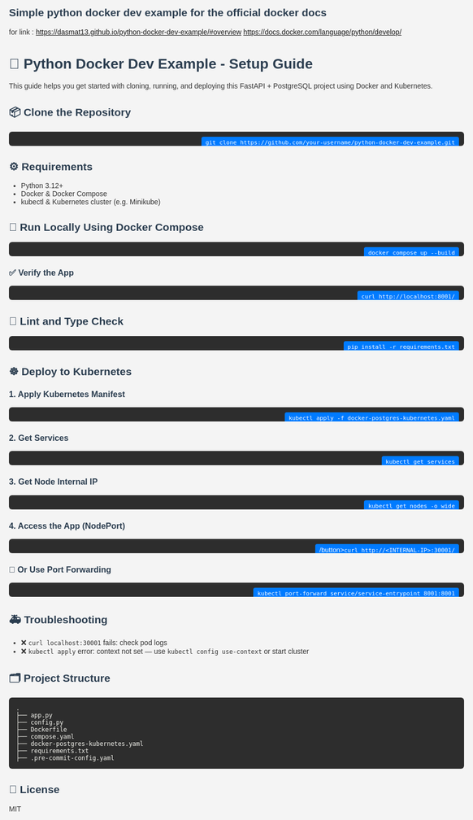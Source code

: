 ## Simple python docker dev example for the official docker docs
for link : https://dasmat13.github.io/python-docker-dev-example/#overview
https://docs.docker.com/language/python/develop/
<!DOCTYPE html>
<html lang="en">
<head>
  <meta charset="UTF-8">
  <title>Python Docker Dev Example - Setup Guide</title>
  <style>
    body {
      font-family: Arial, sans-serif;
      max-width: 960px;
      margin: auto;
      padding: 2rem;
      background-color: #f4f4f4;
      color: #333;
    }
    h1, h2, h3 {
      color: #2c3e50;
    }
    pre {
      background-color: #2d2d2d;
      color: #f8f8f2;
      padding: 1em;
      border-radius: 6px;
      position: relative;
      overflow-x: auto;
    }
    code {
      font-family: monospace;
    }
    .copy-button {
      position: absolute;
      top: 10px;
      right: 10px;
      background: #007bff;
      color: #fff;
      border: none;
      padding: 4px 8px;
      border-radius: 4px;
      cursor: pointer;
    }
    .copy-button:hover {
      background: #0056b3;
    }
  </style>
</head>
<body>
  <h1>🚀 Python Docker Dev Example - Setup Guide</h1>

  <p>This guide helps you get started with cloning, running, and deploying this FastAPI + PostgreSQL project using Docker and Kubernetes.</p>

  <h2>📦 Clone the Repository</h2>
  <pre><button class="copy-button" onclick="copyText(this)"/button><code>git clone https://github.com/your-username/python-docker-dev-example.git
cd python-docker-dev-example</code></pre>

  <h2>⚙️ Requirements</h2>
  <ul>
    <li>Python 3.12+</li>
    <li>Docker & Docker Compose</li>
    <li>kubectl & Kubernetes cluster (e.g. Minikube)</li>
  </ul>

  <h2>🐳 Run Locally Using Docker Compose</h2>
  <pre><button class="copy-button" onclick="copyText(this)"/button><code>docker compose up --build</code></pre>

  <h3>✅ Verify the App</h3>
  <pre><button class="copy-button" onclick="copyText(this)"/button><code>curl http://localhost:8001/</code></pre>

  <h2>🧼 Lint and Type Check</h2>
  <pre><button class="copy-button" onclick="copyText(this)"/button><code>pip install -r requirements.txt
pip install pre-commit pyright
pre-commit install
pre-commit run --all-files
pyright</code></pre>

  <h2>☸️ Deploy to Kubernetes</h2>
  <h3>1. Apply Kubernetes Manifest</h3>
  <pre><button class="copy-button" onclick="copyText(this)"/button><code>kubectl apply -f docker-postgres-kubernetes.yaml</code></pre>

  <h3>2. Get Services</h3>
  <pre><button class="copy-button" onclick="copyText(this)"/button><code>kubectl get services</code></pre>

  <h3>3. Get Node Internal IP</h3>
  <pre><button class="copy-button" onclick="copyText(this)"/button><code>kubectl get nodes -o wide</code></pre>

  <h3>4. Access the App (NodePort)</h3>
  <pre><button class="copy-button" onclick="copyText(this)">/button><code>curl http://&lt;INTERNAL-IP&gt;:30001/</code></pre>

  <h3>📍 Or Use Port Forwarding</h3>
  <pre><button class="copy-button" onclick="copyText(this)"/button><code>kubectl port-forward service/service-entrypoint 8001:8001
curl http://localhost:8001/</code></pre>

  <h2>🚑 Troubleshooting</h2>
  <ul>
    <li>❌ <code>curl localhost:30001</code> fails: check pod logs</li>
    <li>❌ <code>kubectl apply</code> error: context not set — use <code>kubectl config use-context</code> or start cluster</li>
  </ul>

  <h2>🗂 Project Structure</h2>
  <pre><code>.
├── app.py
├── config.py
├── Dockerfile
├── compose.yaml
├── docker-postgres-kubernetes.yaml
├── requirements.txt
├── .pre-commit-config.yaml</code></pre>

  <h2>📜 License</h2>
  <p>MIT</p>

  <!-- <script>
    function copyText(button) {
      const code = button.nextElementSibling.innerText;
      navigator.clipboard.writeText(code).then(() => {
        button.innerText = 'Copied!';
        setTimeout(() => button.innerText = 'Copy', 2000);
      });
    }
  </script> -->
</body>
</html>
